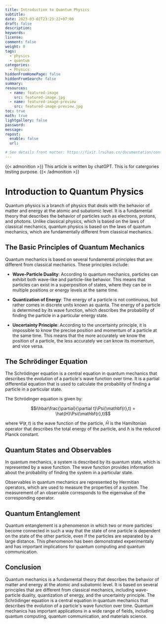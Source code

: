 ```yaml
---
title: Introduction to Quantum Physics
subtitle:
date: 2023-03-02T23:23:22+07:00
draft: false
description:
keywords:
license:
comment: false
weight: 0
tags:
  - physics
  - quantum
categories:
  - Physics
hiddenFromHomePage: false
hiddenFromSearch: false
summary:
resources:
  - name: featured-image
    src: featured-image.jpg
  - name: featured-image-preview
    src: featured-image-preview.jpg
toc: true
math: true
lightgallery: false
password:
message:
repost:
  enable: false
  url:

# See details front matter: https://fixit.lruihao.cn/documentation/content/#front-matter
---
```

{{< admonition >}}
This article is written by chatGPT. This is for catergories testing purpose.
{{< /admonition >}}

# Introduction to Quantum Physics

Quantum physics is a branch of physics that deals with the behavior of matter and energy at the atomic and subatomic level. It is a fundamental theory that describes the behavior of particles such as electrons, protons, and photons. Unlike classical physics, which is based on the laws of classical mechanics, quantum physics is based on the laws of quantum mechanics, which are fundamentally different from classical mechanics.

## The Basic Principles of Quantum Mechanics
Quantum mechanics is based on several fundamental principles that are different from classical mechanics. These principles include:

- **Wave-Particle Duality**: According to quantum mechanics, particles can exhibit both wave-like and particle-like behavior. This means that particles can exist in a superposition of states, where they can be in multiple positions or energy levels at the same time.

- **Quantization of Energy**: The energy of a particle is not continuous, but rather comes in discrete units known as quanta. The energy of a particle is determined by its wave function, which describes the probability of finding the particle in a particular energy state.

- **Uncertainty Principle**: According to the uncertainty principle, it is impossible to know the precise position and momentum of a particle at the same time. This means that the more accurately we know the position of a particle, the less accurately we can know its momentum, and vice versa.

## The Schrödinger Equation

The Schrödinger equation is a central equation in quantum mechanics that describes the evolution of a particle's wave function over time. It is a partial differential equation that is used to calculate the probability of finding a particle in a particular state.

The Schrödinger equation is given by:

$$i\hbar\frac{\partial}{\partial t}\Psi(\mathbf{r},t) = \hat{H}\Psi(\mathbf{r},t)$$

where $\Psi(\mathbf{r},t)$ is the wave function of the particle, $\hat{H}$ is the Hamiltonian operator that describes the total energy of the particle, and $\hbar$ is the reduced Planck constant.

## Quantum States and Observables

In quantum mechanics, a system is described by its quantum state, which is represented by a wave function. The wave function provides information about the probability of finding the system in a particular state.

Observables in quantum mechanics are represented by Hermitian operators, which are used to measure the properties of a system. The measurement of an observable corresponds to the eigenvalue of the corresponding operator.

## Quantum Entanglement
Quantum entanglement is a phenomenon in which two or more particles become connected in such a way that the state of one particle is dependent on the state of the other particle, even if the particles are separated by a large distance. This phenomenon has been demonstrated experimentally and has important implications for quantum computing and quantum communication.

## Conclusion
Quantum mechanics is a fundamental theory that describes the behavior of matter and energy at the atomic and subatomic level. It is based on several principles that are different from classical mechanics, including wave-particle duality, quantization of energy, and the uncertainty principle. The Schrödinger equation is a central equation in quantum mechanics that describes the evolution of a particle's wave function over time. Quantum mechanics has important applications in a wide range of fields, including quantum computing, quantum communication, and materials science.